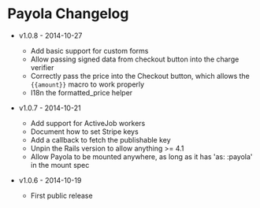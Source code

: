 # Payola Changelog

* v1.0.8 - 2014-10-27
  - Add basic support for custom forms
  - Allow passing signed data from checkout button into the charge verifier
  - Correctly pass the price into the Checkout button, which allows the `{{amount}}` macro to work properly
  - I18n the formatted_price helper

* v1.0.7 - 2014-10-21
  - Add support for ActiveJob workers
  - Document how to set Stripe keys
  - Add a callback to fetch the publishable key
  - Unpin the Rails version to allow anything >= 4.1
  - Allow Payola to be mounted anywhere, as long as it has 'as: :payola' in the mount spec

* v1.0.6 - 2014-10-19
  - First public release
